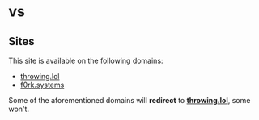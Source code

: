 # vs

## Sites

This site is available on the following domains:

- [throwing.lol](https://throwing.lol)
- [f0rk.systems](https://f0rk.systems)

Some of the aforementioned domains will **redirect** to **[throwing.lol](https://throwing.lol/)**, some won't.
